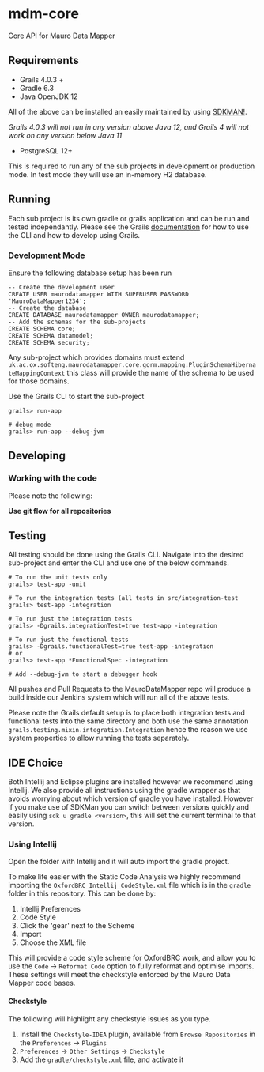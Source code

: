 # mdm-core
Core API for Mauro Data Mapper

## Requirements

* Grails 4.0.3 +
* Gradle 6.3
* Java OpenJDK 12

All of the above can be installed an easily maintained by using [SDKMAN!](https://sdkman.io).

*Grails 4.0.3 will not run in any version above Java 12, and Grails 4 will not work on any version below Java 11* 

* PostgreSQL 12+

This is required to run any of the sub projects in development or production mode. 
In test mode they will use an in-memory H2 database.

## Running

Each sub project is its own gradle or grails application and can be run and tested independantly.
Please see the Grails [documentation](http://docs.grails.org/latest/) for how to use the CLI and how to develop using Grails.

### Development Mode

Ensure the following database setup has been run
```postgresql
-- Create the development user
CREATE USER maurodatamapper WITH SUPERUSER PASSWORD 'MauroDataMapper1234';
-- Create the database
CREATE DATABASE maurodatamapper OWNER maurodatamapper;
-- Add the schemas for the sub-projects
CREATE SCHEMA core;
CREATE SCHEMA datamodel;
CREATE SCHEMA security;
```

Any sub-project which provides domains must extend `uk.ac.ox.softeng.maurodatamapper.core.gorm.mapping.PluginSchemaHibernateMappingContext`
this class will provide the name of the schema to be used for those domains.

Use the Grails CLI to start the sub-project

```shell script
grails> run-app

# debug mode
grails> run-app --debug-jvm
```

## Developing

### Working with the code

Please note the following:

**Use git flow for all repositories**

## Testing

All testing should be done using the Grails CLI.
Navigate into the desired sub-project and enter the CLI and use one of the below commands.

```shell script
# To run the unit tests only
grails> test-app -unit

# To run the integration tests (all tests in src/integration-test
grails> test-app -integration

# To run just the integration tests
grails> -Dgrails.integrationTest=true test-app -integration

# To run just the functional tests
grails> -Dgrails.functionalTest=true test-app -integration
# or
grails> test-app *FunctionalSpec -integration

# Add --debug-jvm to start a debugger hook
```

All pushes and Pull Requests to the MauroDataMapper repo will produce a build inside our Jenkins system which will run all of the above
tests.

Please note the Grails default setup is to place both integration tests and functional tests into the same directory and both use the same annotation
`grails.testing.mixin.integration.Integration` hence the reason we use system properties to allow running the tests separately.

## IDE Choice

Both Intellij and Eclipse plugins are installed however we recommend using Intellij.
We also provide all instructions using the gradle wrapper as that avoids worrying about which version of gradle you have installed.
However if you make use of SDKMan you can switch between versions quickly and easily using `sdk u gradle <version>`,
this will set the current terminal to that version.

### Using Intellij

Open the folder with Intellij and it will auto import the gradle project.

To make life easier with the Static Code Analysis we highly recommend importing the `OxfordBRC_Intellij_CodeStyle.xml` file which is in the 
`gradle` folder in this repository.
This can be done by:

1. Intellij Preferences
1. Code Style
1. Click the 'gear' next to the Scheme
1. Import
1. Choose the XML file

This will provide a code style scheme for OxfordBRC work, and allow you to use the `Code` -> `Reformat Code` option to fully reformat
and optimise imports. 
These settings will meet the checkstyle enforced by the Mauro Data Mapper code bases.

#### Checkstyle

The following will highlight any checkstyle issues as you type.

1. Install the `Checkstyle-IDEA` plugin, available from `Browse Repositories` in the `Preferences` -> `Plugins`
1. `Preferences` -> `Other Settings` -> `Checkstyle`
1. Add the `gradle/checkstyle.xml` file, and activate it